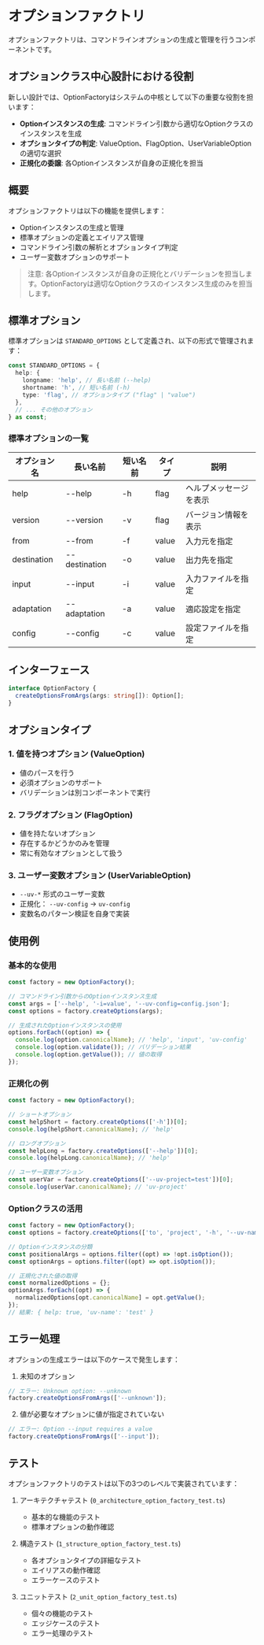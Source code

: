 # オプションファクトリ

オプションファクトリは、コマンドラインオプションの生成と管理を行うコンポーネントです。

## オプションクラス中心設計における役割

新しい設計では、OptionFactoryはシステムの中核として以下の重要な役割を担います：

- **Optionインスタンスの生成**: コマンドライン引数から適切なOptionクラスのインスタンスを生成
- **オプションタイプの判定**: ValueOption、FlagOption、UserVariableOptionの適切な選択
- **正規化の委譲**: 各Optionインスタンスが自身の正規化を担当

## 概要

オプションファクトリは以下の機能を提供します：

- Optionインスタンスの生成と管理
- 標準オプションの定義とエイリアス管理
- コマンドライン引数の解析とオプションタイプ判定
- ユーザー変数オプションのサポート

> 注意: 各Optionインスタンスが自身の正規化とバリデーションを担当します。OptionFactoryは適切なOptionクラスのインスタンス生成のみを担当します。

## 標準オプション

標準オプションは `STANDARD_OPTIONS` として定義され、以下の形式で管理されます：

```typescript
const STANDARD_OPTIONS = {
  help: {
    longname: 'help', // 長い名前 (--help)
    shortname: 'h', // 短い名前 (-h)
    type: 'flag', // オプションタイプ ("flag" | "value")
  },
  // ... その他のオプション
} as const;
```

### 標準オプションの一覧

| オプション名 | 長い名前      | 短い名前 | タイプ | 説明                   |
| ------------ | ------------- | -------- | ------ | ---------------------- |
| help         | --help        | -h       | flag   | ヘルプメッセージを表示 |
| version      | --version     | -v       | flag   | バージョン情報を表示   |
| from         | --from        | -f       | value  | 入力元を指定           |
| destination  | --destination | -o       | value  | 出力先を指定           |
| input        | --input       | -i       | value  | 入力ファイルを指定     |
| adaptation   | --adaptation  | -a       | value  | 適応設定を指定         |
| config       | --config      | -c       | value  | 設定ファイルを指定     |

## インターフェース

```typescript
interface OptionFactory {
  createOptionsFromArgs(args: string[]): Option[];
}
```

## オプションタイプ

### 1. 値を持つオプション (ValueOption)

- 値のパースを行う
- 必須オプションのサポート
- バリデーションは別コンポーネントで実行

### 2. フラグオプション (FlagOption)

- 値を持たないオプション
- 存在するかどうかのみを管理
- 常に有効なオプションとして扱う

### 3. ユーザー変数オプション (UserVariableOption)

- `--uv-*` 形式のユーザー変数
- 正規化： `--uv-config` → `uv-config`
- 変数名のパターン検証を自身で実装

## 使用例

### 基本的な使用

```typescript
const factory = new OptionFactory();

// コマンドライン引数からのOptionインスタンス生成
const args = ['--help', '-i=value', '--uv-config=config.json'];
const options = factory.createOptions(args);

// 生成されたOptionインスタンスの使用
options.forEach((option) => {
  console.log(option.canonicalName); // 'help', 'input', 'uv-config'
  console.log(option.validate()); // バリデーション結果
  console.log(option.getValue()); // 値の取得
});
```

### 正規化の例

```typescript
const factory = new OptionFactory();

// ショートオプション
const helpShort = factory.createOptions(['-h'])[0];
console.log(helpShort.canonicalName); // 'help'

// ロングオプション
const helpLong = factory.createOptions(['--help'])[0];
console.log(helpLong.canonicalName); // 'help'

// ユーザー変数オプション
const userVar = factory.createOptions(['--uv-project=test'])[0];
console.log(userVar.canonicalName); // 'uv-project'
```

### Optionクラスの活用

```typescript
const factory = new OptionFactory();
const options = factory.createOptions(['to', 'project', '-h', '--uv-name=test']);

// Optionインスタンスの分類
const positionalArgs = options.filter((opt) => !opt.isOption());
const optionArgs = options.filter((opt) => opt.isOption());

// 正規化された値の取得
const normalizedOptions = {};
optionArgs.forEach((opt) => {
  normalizedOptions[opt.canonicalName] = opt.getValue();
});
// 結果: { help: true, 'uv-name': 'test' }
```

## エラー処理

オプションの生成エラーは以下のケースで発生します：

1. 未知のオプション

```typescript
// エラー: Unknown option: --unknown
factory.createOptionsFromArgs(['--unknown']);
```

2. 値が必要なオプションに値が指定されていない

```typescript
// エラー: Option --input requires a value
factory.createOptionsFromArgs(['--input']);
```

## テスト

オプションファクトリのテストは以下の3つのレベルで実装されています：

1. アーキテクチャテスト (`0_architecture_option_factory_test.ts`)
   - 基本的な機能のテスト
   - 標準オプションの動作確認

2. 構造テスト (`1_structure_option_factory_test.ts`)
   - 各オプションタイプの詳細なテスト
   - エイリアスの動作確認
   - エラーケースのテスト

3. ユニットテスト (`2_unit_option_factory_test.ts`)
   - 個々の機能のテスト
   - エッジケースのテスト
   - エラー処理のテスト
